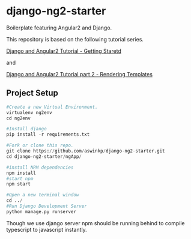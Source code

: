 # django-ng2-starter
Boilerplate featuring Angular2 and Django.

This repository is based on the following tutorial series.

[Django and Angular2 Tutorial - Getting Staretd](https://4sw.in/blog/2016/django-angular2-tutorial/) 

and
 
[Django and Angular2 Tutorial part 2 - Rendering Templates](https://4sw.in/blog/2016/django-angular2-tutorial-part-2/)




## Project Setup
```python
#Create a new Virtual Environment.
virtualenv ng2env
cd ng2env

#Install django
pip install -r requirements.txt

#Fork or clone this repo.
git clone https://github.com/aswinkp/django-ng2-starter.git
cd django-ng2-starter/ngApp/

#install NPM dependencies
npm install
#start npm
npm start

#Open a new terminal window
cd ../
#Run Django Development Server
python manage.py runserver
```

Though we use django server npm should be running behind to compile typescript to javascript instantly. 